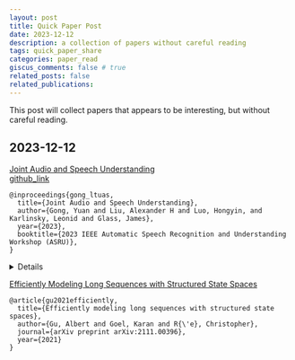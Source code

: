```yaml
---
layout: post
title: Quick Paper Post
date: 2023-12-12
description: a collection of papers without careful reading
tags: quick_paper_share
categories: paper_read
giscus_comments: false # true
related_posts: false
related_publications: 
---
```

This post will collect papers that appears to be interesting, but without careful reading.


## 2023-12-12

[Joint Audio and Speech Understanding](https://arxiv.org/abs/2309.14405)<br>
[github_link](https://github.com/YuanGongND/ltu)
```
@inproceedings{gong_ltuas,
  title={Joint Audio and Speech Understanding},
  author={Gong, Yuan and Liu, Alexander H and Luo, Hongyin, and Karlinsky, Leonid and Glass, James},
  year={2023},
  booktitle={2023 IEEE Automatic Speech Recognition and Understanding Workshop (ASRU)},
}
```
<details>
  <summary>Details</summary>
  <b>Authors</b>: Yuan Gong, Alexander H. Liu, Hongyin Luo, Leonid Karlinsky, James Glass <br>
  <b>Date</b>: 25 Sep 2023 <br>
  <b>#Citations</b>:   <br>
  <div class="col-sm mt-3 mt-md-0">
  The figure is from https://github.com/YuanGongND/ltu. All rights reserved to its owner.
    {% include figure.html path="assets/img/quick-paper-share/ltu-overview.png" class="img-fluid rounded z-depth-1" zoomable=true %}
  </div>
  <!-- <code>
    @inproceedings{gong_ltuas,
      title={Joint Audio and Speech Understanding},
      author={Gong, Yuan and Liu, Alexander H and Luo, Hongyin, and Karlinsky, Leonid and Glass, James},
      year={2023},
      booktitle={2023 IEEE Automatic Speech Recognition and Understanding Workshop (ASRU)},
    }
  </code><br> -->
</details>

[Efficiently Modeling Long Sequences with Structured State Spaces](https://arxiv.org/pdf/2111.00396.pdf)<br>
```
@article{gu2021efficiently,
  title={Efficiently modeling long sequences with structured state spaces},
  author={Gu, Albert and Goel, Karan and R{\'e}, Christopher},
  journal={arXiv preprint arXiv:2111.00396},
  year={2021}
}
```



